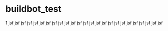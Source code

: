 # buildbot_test
1
jsf
jsf
jsf
jsf
jsf
jsf
jsf
jsf
jsf
jsf
jsf
jsf
jsf
jsf
jsf
jsf
jsf
jsf
jsf
jsf
jsf
jsf
jsf
jsf
jsf
